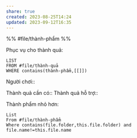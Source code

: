 ```yaml
---
share: true
created: 2023-08-25T14:24
updated: 2023-09-12T16:35
---
```

%%
#file/thành-phẩm
%%

Phục vụ cho thành quả:
```dataview
LIST
FROM #file/thành-quả 
WHERE contains(thành-phẩm,[[]])
```
Người chơi:: 

Thành quả cần có::
Thành quả hỗ trợ::

Thành phẩm nhỏ hơn:
```dataview
List 
From #file/thành-phẩm 
Where contains(file.folder,this.file.folder) and file.name!=this.file.name
```
